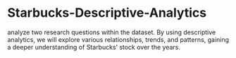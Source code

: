 # Starbucks-Descriptive-Analytics
analyze two research questions within the dataset. By using descriptive analytics, we will explore various relationships, trends, and patterns, gaining a deeper understanding of Starbucks’ stock over the years.
